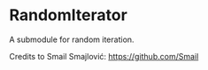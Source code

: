 # RandomIterator
A submodule for random iteration.

Credits to Smail Smajlović:
https://github.com/Smail
